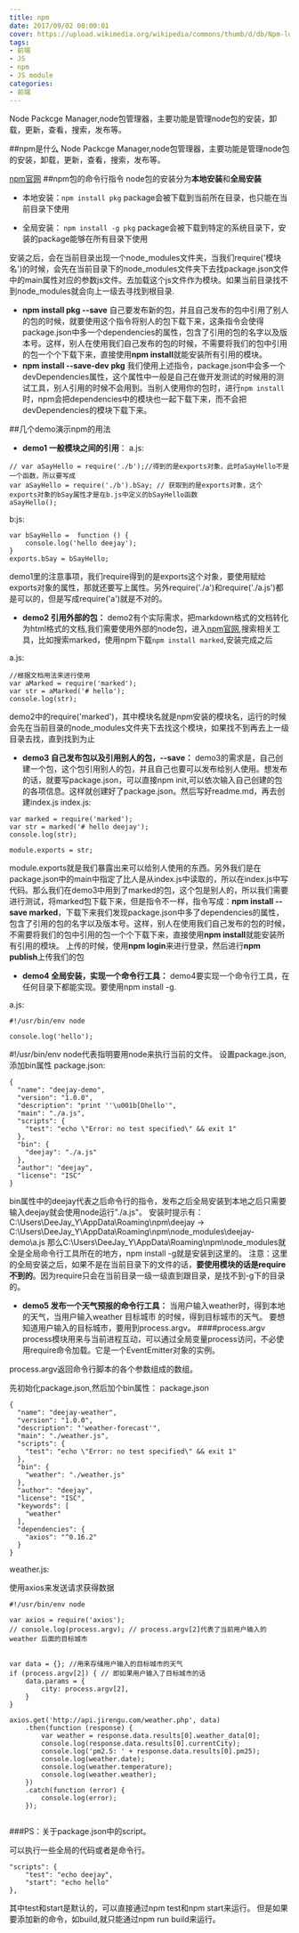```yaml
---
title: npm
date: 2017/09/02 00:00:01
cover: https://upload.wikimedia.org/wikipedia/commons/thumb/d/db/Npm-logo.svg/1200px-Npm-logo.svg.png
tags: 
- 前端
- JS
- npm
- JS module
categories: 
- 前端
---
```

Node Packcge Manager,node包管理器，主要功能是管理node包的安装，卸载，更新，查看，搜索，发布等。
<!--more-->

##npm是什么
Node Packcge Manager,node包管理器，主要功能是管理node包的安装，卸载，更新，查看，搜索，发布等。

[npm官网](https://www.npmjs.com)
##npm包的命令行指令
node包的安装分为**本地安装**和**全局安装**

- 本地安装：`npm install pkg`
package会被下载到当前所在目录，也只能在当前目录下使用

- 全局安装： `npm install -g pkg`
package会被下载到特定的系统目录下，安装的package能够在所有目录下使用

安装之后，会在当前目录出现一个node_modules文件夹，当我们require('模块名')的时候，会先在当前目录下的node_modules文件夹下去找package.json文件中的main属性对应的参数js文件。去加载这个js文件作为模块。如果当前目录找不到node_modules就会向上一级去寻找到根目录.



- **npm install pkg --save**
自己要发布新的包，并且自己发布的包中引用了别人的包的时候，就要使用这个指令将别人的包下载下来，这条指令会使得package.json中多一个dependencies的属性，包含了引用的包的名字以及版本号。这样，别人在使用我们自己发布的包的时候，不需要将我们的包中引用的包一个个下载下来，直接使用**npm install**就能安装所有引用的模块。
- **npm install --save-dev pkg**
我们使用上述指令，package.json中会多一个devDependencies属性，这个属性中一般是自己在做开发测试的时候用的测试工具，别人引用的时候不会用到。当别人使用你的包时，进行`npm install`时，npm会把dependencies中的模块也一起下载下来，而不会把devDependencies的模块下载下来。

##几个demo演示npm的用法
- **demo1  一般模块之间的引用**：
a.js:
```
// var aSayHello = require('./b');//得到的是exports对象，此时aSayHello不是一个函数，所以要写成
var aSayHello = require('./b').bSay; // 获取到的是exports对象，这个exports对象的bSay属性才是在b.js中定义的bSayHello函数
aSayHello();
```
b:js:
```
var bSayHello =  function () {
    console.log('hello deejay');
}
exports.bSay = bSayHello;
```
demo1里的注意事项，我们require得到的是exports这个对象，要使用赋给exports对象的属性，那就还要写上属性。另外require('./a')和require('./a.js')都是可以的，但是写成require('a')就是不对的。


- **demo2   引用外部的包：**
demo2有个实际需求，把markdown格式的文档转化为html格式的文档,我们需要使用外部的node包，进入[npm官网](https://www.npmjs.com),搜索相关工具，比如搜索marked，使用npm下载`npm install marked`,安装完成之后

a.js:
```
//根据文档用法来进行使用
var aMarked = require('marked');
var str = aMarked('# hello');
console.log(str);
```

demo2中的require('marked')，其中模块名就是npm安装的模块名，运行的时候会先在当前目录的node_modules文件夹下去找这个模块，如果找不到再去上一级目录去找，直到找到为止
- **demo3    自己发布包以及引用别人的包，--save：**
demo3的需求是，自己创建一个包，这个包引用别人的包，并且自己也要可以发布给别人使用。想发布的话，就要写package.json，可以直接npm init,可以依次输入自己创建的包的各项信息。这样就创建好了package.json。然后写好readme.md，再去创建index.js
index.js:
```
var marked = require('marked');
var str = marked('# hello deejay');
console.log(str);

module.exports = str;
```
module.exports就是我们暴露出来可以给别人使用的东西。另外我们是在package.json中的main中指定了比人是从index.js中读取的，所以在index.js中写代码。那么我们在demo3中用到了marked的包，这个包是别人的，所以我们需要进行测试，将marked包下载下来，但是指令不一样，指令写成：**npm install --save marked**，下载下来我们发现package.json中多了dependencies的属性，包含了引用的包的名字以及版本号。这样，别人在使用我们自己发布的包的时候，不需要将我们的包中引用的包一个个下载下来，直接使用**npm install**就能安装所有引用的模块。
上传的时候，使用**npm login**来进行登录，然后进行**npm publish**上传我们的包

- **demo4   全局安装，实现一个命令行工具：**
demo4要实现一个命令行工具，在任何目录下都能实现。要使用npm install -g.

a.js:
```
#!/usr/bin/env node

console.log('hello');
```
\#!/usr/bin/env node代表指明要用node来执行当前的文件。
设置package.json,添加bin属性
package.json:
```
{
  "name": "deejay-demo",
  "version": "1.0.0",
  "description": "print ''\u001b[Dhello'",
  "main": "./a.js",
  "scripts": {
    "test": "echo \"Error: no test specified\" && exit 1"
  },
  "bin": {
    "deejay": "./a.js"
  },
  "author": "deejay",
  "license": "ISC"
}

```
bin属性中的deejay代表之后命令行的指令，发布之后全局安装到本地之后只需要输入deejay就会使用node运行"./a.js"。
安装时提示有：
C:\Users\DeeJay_Y\AppData\Roaming\npm\deejay -> C:\Users\DeeJay_Y\AppData\Roaming\npm\node_modules\deejay-demo\a.js
那么C:\Users\DeeJay_Y\AppData\Roaming\npm\node_modules就全是全局命令行工具所在的地方，npm install -g就是安装到这里的。
注意：这里的全局安装之后，如果不是在当前目录下的文件的话，**要使用模块的话是require不到的**。因为require只会在当前目录一级一级直到跟目录，是找不到-g下的目录的。
- **demo5    发布一个天气预报的命令行工具：**
当用户输入weather时，得到本地的天气，当用户输入weather 目标城市 的时候，得到目标城市的天气。
要想知道用户输入的目标城市，要用到process.argv。
####process.argv
process模块用来与当前进程互动，可以通过全局变量process访问，不必使用require命令加载。它是一个EventEmitter对象的实例。

process.argv返回命令行脚本的各个参数组成的数组。


先初始化package.json,然后加个bin属性：
package.json
```
{
  "name": "deejay-weather",
  "version": "1.0.0",
  "description": "'weather-forecast'",
  "main": "./weather.js",
  "scripts": {
    "test": "echo \"Error: no test specified\" && exit 1"
  },
  "bin": {
    "weather": "./weather.js"
  },
  "author": "deejay",
  "license": "ISC",
  "keywords": [
    "weather"
  ],
  "dependencies": {
    "axios": "^0.16.2"
  }
}

```
weather.js:

使用axios来发送请求获得数据
```
#!/usr/bin/env node

var axios = require('axios');
// console.log(process.argv); // process.argv[2]代表了当前用户输入的weather 后面的目标城市


var data = {}; //用来存储用户输入的目标城市的天气
if (process.argv[2]) { // 即如果用户输入了目标城市的话
    data.params = {
        city: process.argv[2],
    }
}

axios.get('http://api.jirengu.com/weather.php', data)
    .then(function (response) {
        var weather = response.data.results[0].weather_data[0];
        console.log(response.data.results[0].currentCity);
        console.log('pm2.5: ' + response.data.results[0].pm25);
        console.log(weather.date);
        console.log(weather.temperature);
        console.log(weather.weather);
    })
    .catch(function (error) {
        console.log(error);
    });


```

###PS：关于package.json中的script。

可以执行一些全局的代码或者是命令行。
```
"scripts": {
    "test": "echo deejay",
    "start": "echo hello"
},
```
其中test和start是默认的，可以直接通过npm test和npm start来运行。
但是如果要添加新的命令，如build,就只能通过npm run build来运行。
